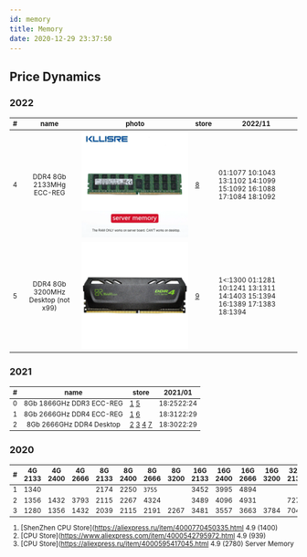 ```yaml
---
id: memory
title: Memory
date: 2020-12-29 23:37:50
---
```


## Price Dynamics

### 2022

<small class="tab-img-w-200 col-w-0">

| # | name | photo | store | 2022/11 |
| --- | :-: | --- | --- | --- |
| 4 | DDR4 8Gb 2133MHg ECC-REG | [![DDR4-8-16-4-32-64-2400-2133-ECC-REG](img/DDR4-8-16-4-32-64-2400-2133-ECC-REG.webp)](img/DDR4-8-16-4-32-64-2400-2133-ECC-REG.webp) | [8](https://aliexpress.ru/item/33002249520.html 'RE Store') | 01:1077 10:1043 13:1102 14:1099 15:1092 16:1088 17:1084 18:1092 |
| 5 | DDR4 8Gb 3200MHz Desktop (not x99) | [![BR-DDR4-3200-16-32-2666](img/BR-DDR4-3200-16-32-2666.webp)](img/BR-DDR4-3200-16-32-2666.webp) | [9](https://aliexpress.ru/item/1005004564683502.html 'BillionR Store') | 1<:1300 01:1281 10:1241 13:1311 14:1403 15:1394 16:1389 17:1383 18:1394 |

</small>

### 2021

<small class="col-w-0">

| # | name | store | 2021/01 |
| --- | :-: | --- | --- |
| 0 | 8Gb 1866GHz DDR3 ECC-REG | [1](https://aliexpress.ru/item/32858884585.html 'Yao Yue Store') [5](https://www.aliexpress.com/item/32831327978.html 'adkg816 Store') | 18:$25 22:$24 |
| 1 | 8Gb 2666GHz DDR4 ECC-REG | [1](https://aliexpress.ru/item/33009776003.html 'Yao Yue Store') [6](https://www.aliexpress.com/item/4000595417045.html 'CPU Store') | 18:$31 22:$29 |
| 2 | 8Gb 2666GHz DDR4 Desktop | [2](https://www.aliexpress.com/item/1005001627188360.html 'RASALAS - RA Store') [3](https://www.aliexpress.com/item/32963414963.html 'TANBASSH - TANBASSH Official Store') [4](https://aliexpress.ru/item/4000796954250.html 'Kingston - YONGXINSHENG YongXinSheng Store') [7](https://aliexpress.ru/item/4001056861459.html 'ANKOWALL - YksMemory Store') | 18:$30 22:$29 |

</small>

### 2020

<small>

| # | 4G 2133 | 4G 2400 | 4G 2666 | 8G 2133 | 8G 2400 | 8G 2666 | 8G 3200 | 16G 2133 | 16G 2400 | 16G 2666 | 16G 3200 | 32G 2133 | 32G 2400 | 32G 2666 |
| --- | --- | --- | --- | --- | --- | --- | --- | --- | --- | --- | --- | --- | --- | --- |
| 1 | 1340 |  |  | 2174 | 2250 | `3755` |  | 3452 | 3995 | 4894 |  |  | 7549 |
| 2 | 1356 | 1432 | 3793 | 2115 | 2267 | 4324 |  | 3489 | 4096 | 4931 |  | 7275 | 7578 | 9559 |
| 3 | 1280 | 1356 | 1432 | 2039 | 2115 | 2191 | 2267 | 3481 | 3557 | 3663 | 3784 | 7047 | 7275 | 7578 |

1. [ShenZhen CPU Store](https://aliexpress.ru/item/4000770450335.html 4.9 (1400)
2. [CPU Store](https://www.aliexpress.com/item/4000542795972.html 4.9 (939)
3. [CPU Store](https://aliexpress.ru/item/4000595417045.html 4.9 (2780) Server Memory

</small>
